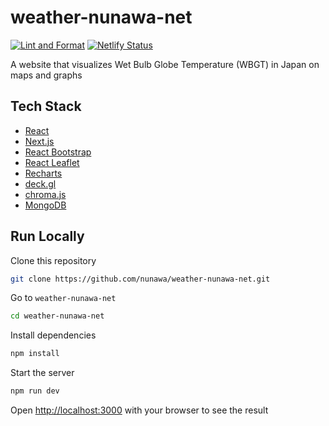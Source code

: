 # weather-nunawa-net

[![Lint and Format](https://github.com/nunawa/weather-nunawa-net/actions/workflows/lint-and-format.yml/badge.svg)](https://github.com/nunawa/weather-nunawa-net/actions/workflows/lint-and-format.yml)
[![Netlify Status](https://api.netlify.com/api/v1/badges/aed1af11-5b5e-4f30-9b90-69239f0c5d33/deploy-status)](https://app.netlify.com/sites/weather-nunawa-net/deploys)

A website that visualizes Wet Bulb Globe Temperature (WBGT) in Japan on maps and graphs

## Tech Stack

- [React](https://ja.react.dev/)
- [Next.js](https://nextjs.org/)
- [React Bootstrap](https://react-bootstrap.netlify.app/)
- [React Leaflet](https://react-leaflet.js.org/)
- [Recharts](https://recharts.org/en-US/)
- [deck.gl](https://deck.gl/)
- [chroma.js](https://gka.github.io/chroma.js/)
- [MongoDB](https://www.mongodb.com/docs/drivers/node/current/)

## Run Locally

Clone this repository

```bash
git clone https://github.com/nunawa/weather-nunawa-net.git
```

Go to `weather-nunawa-net`

```bash
cd weather-nunawa-net
```

Install dependencies

```bash
npm install
```

Start the server

```bash
npm run dev
```

Open [http://localhost:3000](http://localhost:3000) with your browser to see the result
